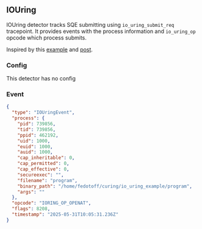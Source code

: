 ## IOUring

IOUring detector tracks SQE submitting using `io_uring_submit_req` tracepoint.
It provides events with the process information and `io_uring_op` opcode which process
submits.

Inspired by this [example](https://github.com/armosec/curing) and [post](https://www.armosec.io/blog/io_uring-rootkit-bypasses-linux-security/).

### Config

This detector has no config

### Event

```json
{
  "type": "IOUringEvent",
  "process": {
    "pid": 739856,
    "tid": 739856,
    "ppid": 462192,
    "uid": 1000,
    "euid": 1000,
    "auid": 1000,
    "cap_inheritable": 0,
    "cap_permitted": 0,
    "cap_effective": 0,
    "secureexec": "",
    "filename": "program",
    "binary_path": "/home/fedotoff/curing/io_uring_example/program",
    "args": ""
  },
  "opcode": "IORING_OP_OPENAT",
  "flags": 8208,
  "timestamp": "2025-05-31T10:05:31.236Z"
}
```
